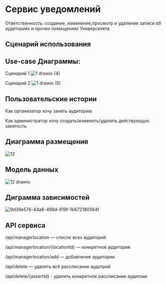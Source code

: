 # Сервис уведомлений

Ответственность: создание, изменение,просмотр и удаление записи об аудиториях и прочих помещениях Университета

## Сценарий использования

## Use-case Диаграммы:
 Сценарий 1
![1 drawio (4)](https://user-images.githubusercontent.com/76588508/164013816-5432b81e-4842-400f-8d97-c7a2209574b5.png)
 
 Сценарий 2
![1 drawio (5)](https://user-images.githubusercontent.com/76588508/164013845-412559eb-e1e0-464d-afed-53cb415e3377.png)

## Пользовательские истории

Как организатор хочу занять аудиторию

Как администратор хочу создать/изменить/удалить действующую занятость

## Диаграмма размещения
![12](https://user-images.githubusercontent.com/76588508/164014089-a8d8159e-0c60-48fd-84ec-04c228aaba4b.jpg)

## Модель данных
![12 drawio](https://user-images.githubusercontent.com/76588508/164015862-cb18507f-6bab-400b-9838-691194f0cf9a.png)

## Диграмма зависимостей
![9d39e576-44a8-498d-919f-1b672180564f](https://user-images.githubusercontent.com/76588508/164016691-2ee558fb-86e0-4ee7-9b01-4a33387e7ff9.jpg)

## API сервиса

/api/managerlocation — список всех аудиторий

/api/managerlocation/{locationId} — конкретное аудитория

/api/managerlocation/add — добавление аудитории

/api/delete — удалить всё рассписание аудотрий

/api/delete/{assertId} - удалить конкретное рассписание аудитоии
